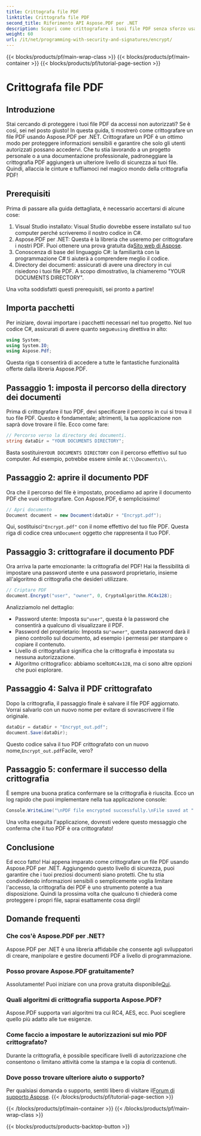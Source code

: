 ```yaml
---
title: Crittografa file PDF
linktitle: Crittografa file PDF
second_title: Riferimento API Aspose.PDF per .NET
description: Scopri come crittografare i tuoi file PDF senza sforzo usando Aspose.PDF per .NET. Proteggi le informazioni sensibili con la nostra semplice guida passo-passo.
weight: 60
url: /it/net/programming-with-security-and-signatures/encrypt/
---
```


{{< blocks/products/pf/main-wrap-class >}}
{{< blocks/products/pf/main-container >}}
{{< blocks/products/pf/tutorial-page-section >}}

# Crittografa file PDF

## Introduzione

Stai cercando di proteggere i tuoi file PDF da accessi non autorizzati? Se è così, sei nel posto giusto! In questa guida, ti mostrerò come crittografare un file PDF usando Aspose.PDF per .NET. Crittografare un PDF è un ottimo modo per proteggere informazioni sensibili e garantire che solo gli utenti autorizzati possano accedervi. Che tu stia lavorando a un progetto personale o a una documentazione professionale, padroneggiare la crittografia PDF aggiungerà un ulteriore livello di sicurezza ai tuoi file. Quindi, allaccia le cinture e tuffiamoci nel magico mondo della crittografia PDF!

## Prerequisiti

Prima di passare alla guida dettagliata, è necessario accertarsi di alcune cose:

1. Visual Studio installato: Visual Studio dovrebbe essere installato sul tuo computer perché scriveremo il nostro codice in C#.
2.  Aspose.PDF per .NET: Questa è la libreria che useremo per crittografare i nostri PDF. Puoi ottenere una prova gratuita da[Sito web di Aspose](https://releases.aspose.com/).
3. Conoscenza di base del linguaggio C#: la familiarità con la programmazione C# ti aiuterà a comprendere meglio il codice.
4. Directory dei documenti: assicurati di avere una directory in cui risiedono i tuoi file PDF. A scopo dimostrativo, la chiameremo "YOUR DOCUMENTS DIRECTORY".

Una volta soddisfatti questi prerequisiti, sei pronto a partire!

## Importa pacchetti

 Per iniziare, dovrai importare i pacchetti necessari nel tuo progetto. Nel tuo codice C#, assicurati di avere quanto segue`using` direttiva in alto:

```csharp
using System;
using System.IO;
using Aspose.Pdf;
```

Questa riga ti consentirà di accedere a tutte le fantastiche funzionalità offerte dalla libreria Aspose.PDF.

## Passaggio 1: imposta il percorso della directory dei documenti

Prima di crittografare il tuo PDF, devi specificare il percorso in cui si trova il tuo file PDF. Questo è fondamentale; altrimenti, la tua applicazione non saprà dove trovare il file. Ecco come fare:

```csharp
// Percorso verso la directory dei documenti.
string dataDir = "YOUR DOCUMENTS DIRECTORY";
```

 Basta sostituire`YOUR DOCUMENTS DIRECTORY` con il percorso effettivo sul tuo computer. Ad esempio, potrebbe essere simile a`C:\\Documents\\`.

## Passaggio 2: aprire il documento PDF

Ora che il percorso del file è impostato, procediamo ad aprire il documento PDF che vuoi crittografare. Con Aspose.PDF, è semplicissimo!

```csharp
// Apri documento
Document document = new Document(dataDir + "Encrypt.pdf");
```

 Qui, sostituisci`"Encrypt.pdf"` con il nome effettivo del tuo file PDF. Questa riga di codice crea un`Document` oggetto che rappresenta il tuo PDF.

## Passaggio 3: crittografare il documento PDF

Ora arriva la parte emozionante: la crittografia del PDF! Hai la flessibilità di impostare una password utente e una password proprietario, insieme all'algoritmo di crittografia che desideri utilizzare.

```csharp
// Criptare PDF
document.Encrypt("user", "owner", 0, CryptoAlgorithm.RC4x128);
```

Analizziamolo nel dettaglio:
-  Password utente: Imposta su`"user"`, questa è la password che consentirà a qualcuno di visualizzare il PDF.
-  Password del proprietario: Imposta su`"owner"`, questa password darà il pieno controllo sul documento, ad esempio i permessi per stampare o copiare il contenuto.
-  Livello di crittografia:`0` significa che la crittografia è impostata su nessuna autorizzazione.
-  Algoritmo crittografico: abbiamo scelto`RC4x128`, ma ci sono altre opzioni che puoi esplorare.

## Passaggio 4: Salva il PDF crittografato

Dopo la crittografia, il passaggio finale è salvare il file PDF aggiornato. Vorrai salvarlo con un nuovo nome per evitare di sovrascrivere il file originale.

```csharp
dataDir = dataDir + "Encrypt_out.pdf";
document.Save(dataDir);
```

 Questo codice salva il tuo PDF crittografato con un nuovo nome,`Encrypt_out.pdf`Facile, vero?

## Passaggio 5: confermare il successo della crittografia

È sempre una buona pratica confermare se la crittografia è riuscita. Ecco un log rapido che puoi implementare nella tua applicazione console:

```csharp
Console.WriteLine("\nPDF file encrypted successfully.\nFile saved at " + dataDir);
```

Una volta eseguita l'applicazione, dovresti vedere questo messaggio che conferma che il tuo PDF è ora crittografato!

## Conclusione

Ed ecco fatto! Hai appena imparato come crittografare un file PDF usando Aspose.PDF per .NET. Aggiungendo questo livello di sicurezza, puoi garantire che i tuoi preziosi documenti siano protetti. Che tu stia condividendo informazioni sensibili o semplicemente voglia limitare l'accesso, la crittografia dei PDF è uno strumento potente a tua disposizione. Quindi la prossima volta che qualcuno ti chiederà come proteggere i propri file, saprai esattamente cosa dirgli!

## Domande frequenti

### Che cos'è Aspose.PDF per .NET?
Aspose.PDF per .NET è una libreria affidabile che consente agli sviluppatori di creare, manipolare e gestire documenti PDF a livello di programmazione.

### Posso provare Aspose.PDF gratuitamente?
 Assolutamente! Puoi iniziare con una prova gratuita disponibile[Qui](https://releases.aspose.com/).

### Quali algoritmi di crittografia supporta Aspose.PDF?
Aspose.PDF supporta vari algoritmi tra cui RC4, AES, ecc. Puoi scegliere quello più adatto alle tue esigenze.

### Come faccio a impostare le autorizzazioni sul mio PDF crittografato?
Durante la crittografia, è possibile specificare livelli di autorizzazione che consentono o limitano attività come la stampa e la copia di contenuti.

### Dove posso trovare ulteriore aiuto o supporto?
 Per qualsiasi domanda o supporto, sentiti libero di visitare il[Forum di supporto Aspose](https://forum.aspose.com/c/pdf/10).
{{< /blocks/products/pf/tutorial-page-section >}}

{{< /blocks/products/pf/main-container >}}
{{< /blocks/products/pf/main-wrap-class >}}

{{< blocks/products/products-backtop-button >}}
